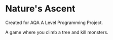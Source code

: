 # Nature's Ascent

Created for AQA A Level Programming Project.

A game where you climb a tree and kill monsters.
